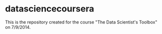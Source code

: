 datasciencecoursera
===================

This is the repository created for the course "The Data Scientist's Toolbox" on 7/9/2014.
